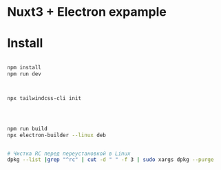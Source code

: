 # Nuxt3 + Electron expample


# Install
```zsh

npm install
npm run dev



npx tailwindcss-cli init




npm run build
npx electron-builder --linux deb


# Чистка RC перед переустановкой в Linux
dpkg --list |grep "^rc" | cut -d " " -f 3 | sudo xargs dpkg --purge



```
